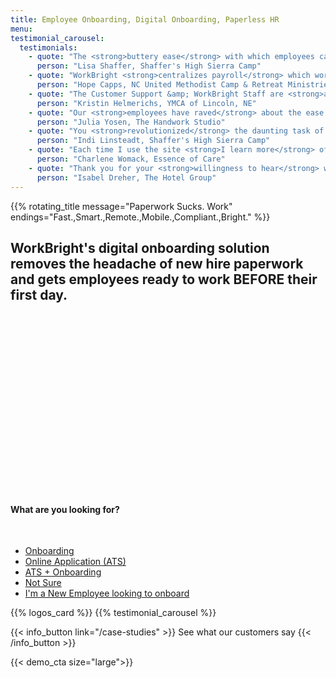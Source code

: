 ```yaml
---
title: Employee Onboarding, Digital Onboarding, Paperless HR
menu:
testimonial_carousel:
  testimonials:
    - quote: "The <strong>buttery ease</strong> with which employees can access/submit forms is unreal!"
      person: "Lisa Shaffer, Shaffer's High Sierra Camp"
    - quote: "WorkBright <strong>centralizes payroll</strong> which works really well for <strong>remote sites</strong> with limited storage."
      person: "Hope Capps, NC United Methodist Camp & Retreat Ministries"
    - quote: "The Customer Support &amp; WorkBright Staff are <strong>awesome to work with!</strong> Help in every aspect they can."
      person: "Kristin Helmerichs, YMCA of Lincoln, NE"
    - quote: "Our <strong>employees have raved</strong> about the ease of the system and I have such <strong>peace of mind!</strong>"
      person: "Julia Yosen, The Handwork Studio"
    - quote: "You <strong>revolutionized</strong> the daunting task of forms! Thanks."
      person: "Indi Linsteadt, Shaffer's High Sierra Camp"
    - quote: "Each time I use the site <strong>I learn more</strong> of the dynamics and capabilities of use!"
      person: "Charlene Womack, Essence of Care"
    - quote: "Thank you for your <strong>willingness to hear</strong> what your users need to get the most out of WorkBright!"
      person: "Isabel Dreher, The Hotel Group"
---
```


<script src="https://fast.wistia.com/embed/medias/d76aabma29.jsonp" async></script>
<script src="https://fast.wistia.com/assets/external/E-v1.js" async></script>

<div class='row home-header'>
  <div class='col-lg-5 col-md-12 col-sm-12'>
    {{% rotating_title message="Paperwork Sucks. Work" endings="Fast.,Smart.,Remote.,Mobile.,Compliant.,Bright." %}}
    <h2>WorkBright's digital onboarding solution removes the headache of new hire paperwork and gets employees ready to work BEFORE their first day.</h2>
  </div>
  <div class='col-lg-7 col-md-12 col-sm-12'>
    <div class="wistia_responsive_padding" style="padding:56.5% 0 0 0;position:relative;">
      <div class="wistia_responsive_wrapper" style="height:100%;left:0;position:absolute;top:0;width:100%;">
      <span class="wistia_embed wistia_async_d76aabma29 popover=true popoverAnimateThumbnail=true videoFoam=true" style="display:inline-block;height:100%;width:100%">&nbsp;</span>
      </div>
    </div>
  </div>
</div>

<div class="col-md-8 col-sm-10 offset-md-2 offset-sm-1">
  <div class="action-list-wrapper">
    <h4> What are you looking for?</h4>
    <br/>
    <ul class="action-list">
      <li><a href="/tour">Onboarding</a></li>
      <li><a href="/ats">Online Application (ATS)</a></li>
      <li><a href="/tour">ATS + Onboarding</a></li>
      <li><a href="/request-a-demo">Not Sure</a></li>
      <li><a href="https://app.workbright.com">I'm a New Employee looking to onboard</a></li>
    </ul>
  </div>
</div>

{{% logos_card %}}
{{% testimonial_carousel %}}

{{< info_button link="/case-studies" >}}
  See what our customers say
{{< /info_button >}}



{{< demo_cta size="large">}}
